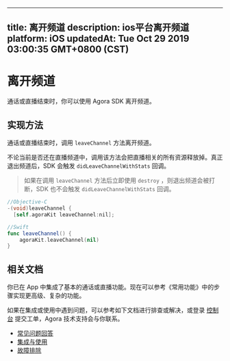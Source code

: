 
---
title: 离开频道
description: ios平台离开频道
platform: iOS
updatedAt: Tue Oct 29 2019 03:00:35 GMT+0800 (CST)
---
# 离开频道
通话或直播结束时，你可以使用 Agora SDK 离开频道。

## 实现方法

通话或直播结束时，调用 `leaveChannel` 方法离开频道。

不论当前是否还在直播频道中，调用该方法会把直播相关的所有资源释放掉。真正退出频道后，SDK 会触发 `didLeaveChannelWithStats` 回调。

> 如果在调用 `leaveChannel` 方法后立即使用 `destroy` ，则退出频道会被打断，SDK 也不会触发 `didLeaveChannelWithStats` 回调。

```objective-c
//Objective-C
-(void)leaveChannel {
  [self.agoraKit leaveChannel:nil];
```

```swift
//Swift
func leaveChannel() {
    agoraKit.leaveChannel(nil)
}
```

## 相关文档
你已在 App 中集成了基本的通话或直播功能。现在可以参考《常用功能》中的步骤实现更高级、复杂的功能。

如果在集成或使用中遇到问题，可以参考如下文档进行排查或解决，或登录 [控制台](https://dashboard.agora.io) 提交工单，Agora 技术支持会与你联系。

- [常见问题回答](../../cn/Agora%20Platform/general_questions.md)
- [集成与使用](../../cn/Agora%20Platform/general_questions.md)
- [故障排除](../../cn/Agora%20Platform/general_questions.md)

